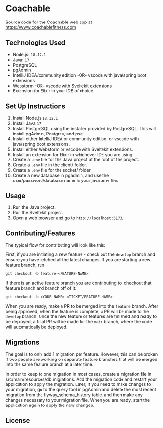 # Coachable

Source code for the Coachable web app at https://www.coachablefitness.com

## Technologies Used

- Node.js: `18.12.1`
- Java: `17`
- PostgreSQL
- pgAdmin
- IntelliJ IDEA/community edition -OR- vscode with java/spring boot extensions
- Webstorm -OR- vscode with Sveltekit extensions
- Extension for Elixir in your IDE of choice.

## Set Up Instructions

1. Install Node.js `18.12.1`
2. Install Java `17`
3. Install PostgreSQL using the installer provided by PostgreSQL. This will install pgAdmin, Postgres, and psql.
4. Install either IntelliJ IDEA or community edition, or vscode with java/spring boot extensions.
5. Install either Webstorm or vscode with Sveltekit extensions.
6. Install an extension for Elixir in whichever IDE you are using.
7. Create a `.env` file for the Java project at the root of the project.
8. Create a `.env` file in the client/ folder.
9. Create a `.env` file for the socket/ folder.
10. Create a new database in pgadmin, and use the user/password/database name in your java .env file.

## Usage

1. Run the Java project.
2. Run the Sveltekit project.
3. Open a web browser and go to `http://localhost:5173`.

## Contributing/Features

The typical flow for contributing will look like this: 

First, if you are initiating a new feature - check out the `develop` branch and ensure you have fetched all the latest 
changes. If you are starting a new feature branch, run

```git checkout -b feature-<FEATURE-NAME>```

If there is an active feature branch you are contributing to, checkout that feature branch and branch off of it:

```git checkout -b <YOUR-NAME>-<TICKET/FEATURE-NAME>```

When you are ready, make a PR to be merged into the `feature` branch. After being approved, when the feature is complete,
a PR will be made to the `develop` branch. Once the new feature or features are finished and ready to be deployed, a 
final PR will be made for the `main` branch, where the code will automatically be deployed.

## Migrations

The goal is to only add 1 migration per feature. However, this can be broken if two people are working on separate feature
branches that will be merged into the same feature branch at a later time.

In order to keep to one migration in most cases, create a migration file in src/main/resources/db.migrations. Add the migration
code and restart your application to apply the migration. Later, if you need to make changes to your migration, go to 
the query tool in pgAdmin and delete the most recent migration from the flyway_schema_history table, and then make any changes
necessary to your migration file. When you are ready, start the application again to apply the new changes.

## License

